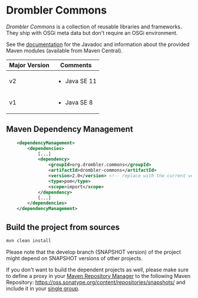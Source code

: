 # Drombler Commons

*Drombler Commons* is a collection of reusable libraries and frameworks. They ship with OSGi meta data but don't require an OSGi environment.

See the [documentation](https://www.drombler.org/drombler-commons) for the Javadoc and information about the provided Maven modules (available from Maven Central).

| Major Version | Comments |
| ------------- | ------- |
| v2 | <ul><li>Java SE 11</li></ul> |
| v1 | <ul><li>Java SE 8</li></ul> |

## Maven Dependency Management

```xml
    <dependencyManagement>
        <dependencies>
            [...] 
            <dependency>
                <groupId>org.drombler.commons</groupId>
                <artifactId>drombler-commons</artifactId>
                <version>2.0</version> <!-- replace with the current version -->
                <type>pom</type>
                <scope>import</scope>
            </dependency>  
            [...]
        </dependencies>
    </dependencyManagement>
```

## Build the project from sources
```bash
mvn clean install
```
Please note that the develop branch (SNAPSHOT version) of the project might depend on SNAPSHOT versions of other projects.

If you don't want to build the dependent projects as well, please make sure to define a proxy in your [Maven Repository Manager](https://maven.apache.org/repository-management.html) to the following Maven Repository: https://oss.sonatype.org/content/repositories/snapshots/ and include it in your [single group](https://help.sonatype.com/repomanager3/formats/maven-repositories#MavenRepositories-ConfiguringApacheMaven).
